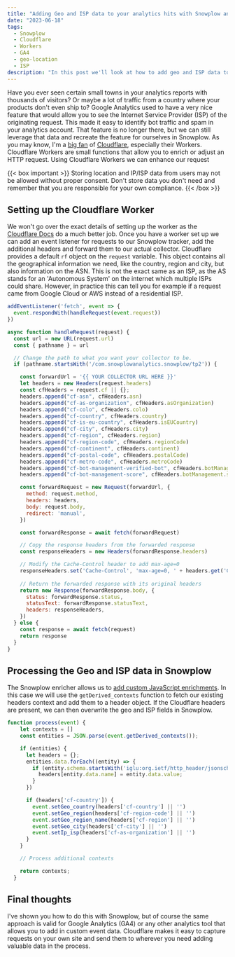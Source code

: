 ```yaml
---
title: "Adding Geo and ISP data to your analytics hits with Snowplow and Cloudflare Workers"
date: "2023-06-18"
tags: 
  - Snowplow
  - Cloudflare
  - Workers
  - GA4
  - geo-location
  - ISP
description: "In this post we'll look at how to add geo and ISP data to your analytics hits with Snowplow and Cloudflare Workers, an approach that you can also re-use for GA4." 
---
```


Have you ever seen certain small towns in your analytics reports with thousands of visitors? Or maybe a lot of traffic from a country where your products don't even ship to? Google Analytics used to have a very nice feature that would allow you to see the Internet Service Provider (ISP) of the originating request. This made it easy to identify bot traffic and spam in your analytics account. That feature is no longer there, but we can still leverage that data and recreate the feature for ourselves in Snowplow. As you may know, I'm a [big fan](/posts/analytics-on-the-edge-server-side-request-tracking-and-cookie-setting-using-cloudflare-workers/) of [Cloudflare](/posts/fetching-ipv4-cidr-ranges-from-aws-gcp-azure-and-cloudflare-for-bot-detection-with-python/), especially their Workers. Cloudflare Workers are small functions that allow you to enrich or adjust an HTTP request. Using Cloudflare Workers we can enhance our request

{{< box important >}}
Storing location and IP/ISP data from users may not be allowed without proper consent. Don't store data you don't need and remember that you are responsible for your own compliance.
{{< /box >}}


## Setting up the Cloudflare Worker
We won't go over the exact details of setting up the worker as the [Cloudflare Docs](https://developers.cloudflare.com/workers/get-started/guide/) do a much better job. Once you have a worker set up we can add an event listener for requests to our Snowplow tracker, add the additional headers and forward them to our actual collector. Cloudflare provides a default `rf` object on the `request` variable. This object contains all the geographical information we need, like the country, region and city, but also information on the ASN. This is not the exact same as an ISP, as the AS stands for an 'Autonomous System' on the internet which multiple ISPs could share. However, in practice this can tell you for example if a request came from Google Cloud or AWS instead of a residential ISP.

```javascript
addEventListener('fetch', event => {
  event.respondWith(handleRequest(event.request))
})

async function handleRequest(request) {
  const url = new URL(request.url)
  const { pathname } = url

  // Change the path to what you want your collector to be.
  if (pathname.startsWith('/com.snowplowanalytics.snowplow/tp2')) {

    const forwardUrl = '{{ YOUR COLLECTOR URL HERE }}' 
    let headers = new Headers(request.headers)
    const cfHeaders = request.cf || {};
    headers.append("cf-asn", cfHeaders.asn)
    headers.append("cf-as-organization", cfHeaders.asOrganization)
    headers.append("cf-colo", cfHeaders.colo)
    headers.append("cf-country", cfHeaders.country)
    headers.append("cf-is-eu-country", cfHeaders.isEUCountry)
    headers.append("cf-city", cfHeaders.city)
    headers.append("cf-region", cfHeaders.region)
    headers.append("cf-region-code", cfHeaders.regionCode)
    headers.append("cf-continent", cfHeaders.continent)
    headers.append("cf-postal-code", cfHeaders.postalCode)
    headers.append("cf-metro-code", cfHeaders.metroCode)
    headers.append("cf-bot-management-verified-bot", cfHeaders.botManagement.verifiedBot)
    headers.append("cf-bot-management-score", cfHeaders.botManagement.score)

    const forwardRequest = new Request(forwardUrl, {
      method: request.method,
      headers: headers,
      body: request.body,
      redirect: 'manual',
    })

    const forwardResponse = await fetch(forwardRequest)

    // Copy the response headers from the forwarded response
    const responseHeaders = new Headers(forwardResponse.headers)

    // Modify the Cache-Control header to add max-age=0
    responseHeaders.set('Cache-Control', 'max-age=0, ' + headers.get('Cache-Control'))
 
    // Return the forwarded response with its original headers
    return new Response(forwardResponse.body, {
      status: forwardResponse.status,
      statusText: forwardResponse.statusText,
      headers: responseHeaders,
    })
  } else {
    const response = await fetch(request)
    return response
  }
}
```


## Processing the Geo and ISP data in Snowplow
The Snowplow enricher allows us to [add custom JavaScript enrichments](https://docs.snowplow.io/docs/enriching-your-data/available-enrichments/custom-javascript-enrichment/writing/). In this case we will use the `getDerived_contexts` function to fetch our existing headers context and add them to a header object. If the Cloudflare headers are present, we can then overwrite the geo and ISP fields in Snowplow. 

```javascript
function process(event) {
    let contexts = []
    const entities = JSON.parse(event.getDerived_contexts());

    if (entities) {
      let headers = {};
      entities.data.forEach((entity) => { 
        if (entity.schema.startsWith('iglu:org.ietf/http_header/jsonschema/1-0-0')) {
          headers[entity.data.name] = entity.data.value;
        }
      })

      if (headers['cf-country']) { 
        event.setGeo_country(headers['cf-country'] || '')
        event.setGeo_region(headers['cf-region-code'] || '')
        event.setGeo_region_name(headers['cf-region'] || '')
        event.setGeo_city(headers['cf-city'] || '')
        event.setIp_isp(headers['cf-as-organization'] || '')
      }
    }

    // Process additional contexts

    return contexts;
  }
```

## Final thoughts
I've shown you how to do this with Snowplow, but of course the same approach is valid for Google Analytics (GA4) or any other analytics tool that allows you to add in custom event data. Cloudflare makes it easy to capture requests on your own site and send them to wherever you need adding valuable data in the process.

